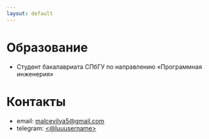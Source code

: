 ```yaml
---
layout: default
---
```


# Образование
- Студент бакалавриата СПбГУ по направлению «Программная инженерия»

# Контакты
- email: <malcevilya5@gmail.com>
- telegram: [<@luuusername>](<https://t.me/luuusername>)
